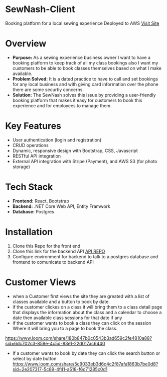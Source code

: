 
# SewNash-Client
Booking platform for a local sewing experience
Deployed to AWS [Visit Site](http://sewnash-app.s3-website-us-east-1.amazonaws.com/)

# Overview
- **Purpose:** As a sewing experience business owner I want to have a booking platform to keep track of all  my class bookings also I want my customers to be able to book classes themselves based on what I make available.
- **Problem Solved:**  It is a dated practice to have to call and set bookings for any local business and with giving card information over the phone there are some securtiy concerns.
- **Solution:** The SewNash solves this issue by providing a user-friendly booking platform that makes it easy for customers to book this experience and for employees to manage them.

# Key Features
- User authentication (login and registration)
- CRUD operations
- Dynamic, responsive design with Bootstrap, CSS, Javascript
- RESTful API integration
- External API integration with Stripe (Payment), and AWS S3 (for photo storage)

# Tech Stack
- **Frontend:** React, Bootstrap
- **Backend:** .NET Core Web API, Entity Framwork
- **Database:** Postgres

# Installation

1. Clone this Repo for the front end
2. Clone this link for the backend API [API REPO](https://github.com/gunnarebeling/SewNash-api-final)
3. Configure environment for backend to talk to a postgres database and frontend to comunicate to backend API

# Customer Views
- when a Customer first views the site they are greated with a list of classes available and a button to book by date.
- if the customer clickes on a class it will bring them to a class detail page that displays the information about the class and a calendar to choose a date then available class sessions for that date if any
- if the customer wants to book a class they can click on the session Where it will bring you to a page to book the class.

https://www.loom.com/share/180b847b0c0543b3ad659c2fe4810a88?sid=6dc702c3-859e-4c5d-83e1-22d017ac6440

- If a customer wants to book by date they can click the search button or select by date button
  https://www.loom.com/share/5c9033eb3d6c4c2f87afa1863b7be0d8?sid=2e207317-5c89-4f41-a518-f6c71285c0d1


   
